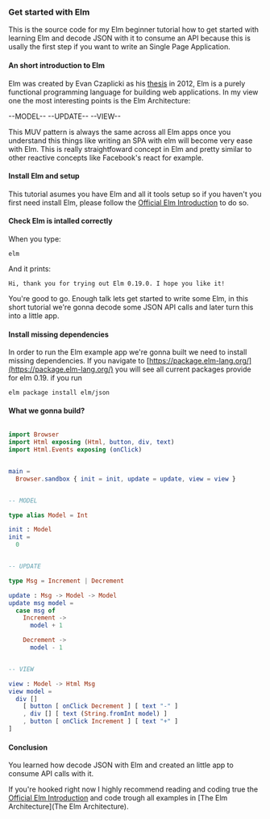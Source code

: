 ### Get started with Elm

This is the source code for my Elm beginner tutorial how to get started with learning Elm and decode JSON with it to consume an API because this is usally the first step if you want to write an Single Page Application.

#### An short introduction to Elm 

Elm was created by Evan Czaplicki as his [thesis](https://www.seas.harvard.edu/sites/default/files/files/archived/Czaplicki.pdf) in 2012, Elm is a purely functional programming language for building web applications.
In my view one the most interesting points is the Elm Architecture:

--MODEL--
--UPDATE--
--VIEW--

This MUV pattern is always the same across all Elm apps once you understand this things like
writing an SPA with elm will become very ease with Elm.
This is really straightfoward concept in Elm and pretty similar to other reactive
concepts like Facebook's react for example.

#### Install Elm and setup

This tutorial asumes you have Elm and all it tools setup so if you haven't you first need install Elm,
please follow the [Official Elm Introduction](https://guide.elm-lang.org/install.html) to do so.

#### Check Elm is intalled correctly

When you type:

```elm```

And it prints:

``` Hi, thank you for trying out Elm 0.19.0. I hope you like it! ```

You're good to go. Enough talk lets get started to write some Elm,
in this short tutorial we're gonna decode some JSON API calls and later turn this
into a little app.

#### Install missing dependencies

In order to run the Elm example app we're gonna built we need to install missing dependencies.
If you navigate to [https://package.elm-lang.org/](https://package.elm-lang.org/) you will see all current
packages provide for elm 0.19.
if you run

``` elm package install elm/json ```


#### What we gonna build?

``` elm 

import Browser
import Html exposing (Html, button, div, text)
import Html.Events exposing (onClick)


main =
  Browser.sandbox { init = init, update = update, view = view }


-- MODEL

type alias Model = Int

init : Model
init =
  0


-- UPDATE

type Msg = Increment | Decrement

update : Msg -> Model -> Model
update msg model =
  case msg of
    Increment ->
      model + 1

    Decrement ->
      model - 1


-- VIEW

view : Model -> Html Msg
view model =
  div []
    [ button [ onClick Decrement ] [ text "-" ]
    , div [] [ text (String.fromInt model) ]
    , button [ onClick Increment ] [ text "+" ]
]

```

#### Conclusion

You learned how decode JSON with Elm and created an little app to consume API calls
with it.

If you're hooked right now I highly recommend reading and coding true the
[Official Elm Introduction](https://guide.elm-lang.org/) and code trough all examples in [The Elm Architecture](The Elm Architecture).




